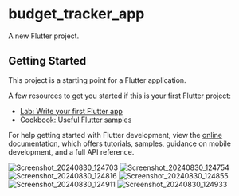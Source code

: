 # budget_tracker_app

A new Flutter project.

## Getting Started

This project is a starting point for a Flutter application.

A few resources to get you started if this is your first Flutter project:

- [Lab: Write your first Flutter app](https://docs.flutter.dev/get-started/codelab)
- [Cookbook: Useful Flutter samples](https://docs.flutter.dev/cookbook)

For help getting started with Flutter development, view the
[online documentation](https://docs.flutter.dev/), which offers tutorials,
samples, guidance on mobile development, and a full API reference.


![Screenshot_20240830_124703](https://github.com/user-attachments/assets/09b9dc00-c846-43b4-9ce6-d9552146d056)
![Screenshot_20240830_124754](https://github.com/user-attachments/assets/36b4569d-547a-4e7f-9ede-0e78dc8fc38c)
![Screenshot_20240830_124816](https://github.com/user-attachments/assets/288f4f81-2962-4140-a35b-ccc56a4eb751)
![Screenshot_20240830_124855](https://github.com/user-attachments/assets/925b0635-9e42-43e6-be0c-82065fb43a1e)
![Screenshot_20240830_124911](https://github.com/user-attachments/assets/243fbf52-a263-45e1-91cc-4e1ad38570fb)
![Screenshot_20240830_124933](https://github.com/user-attachments/assets/6e58fad6-e5f4-4a85-ac60-da00d290ff74)
